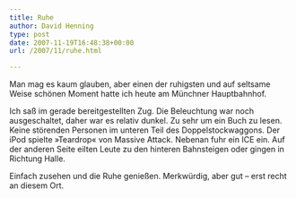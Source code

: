 ```yaml
---
title: Ruhe
author: David Henning
type: post
date: 2007-11-19T16:48:38+00:00
url: /2007/11/ruhe.html

---
```

Man mag es kaum glauben, aber einen der ruhigsten und auf seltsame Weise schönen Moment hatte ich heute am Münchner Hauptbahnhof.

Ich saß im gerade bereitgestellten Zug. Die Beleuchtung war noch ausgeschaltet, daher war es relativ dunkel. Zu sehr um ein Buch zu lesen. Keine störenden Personen im unteren Teil des Doppelstockwaggons. Der iPod spielte »Teardrop« von Massive Attack. Nebenan fuhr ein ICE ein. Auf der anderen Seite eilten Leute zu den hinteren Bahnsteigen oder gingen in Richtung Halle.

Einfach zusehen und die Ruhe genießen. Merkwürdig, aber gut &#8211; erst recht an diesem Ort.
